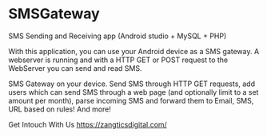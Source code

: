 # SMSGateway
SMS Sending and Receiving app (Android studio + MySQL + PHP)


With this application, you can use your Android device as a SMS gateway. A webserver is running and with a HTTP GET or POST request to the WebServer you can send and read SMS.

SMS Gateway on your device. Send SMS through HTTP GET requests, add users which can send SMS through a web page (and optionally limit to a set amount per month), parse incoming SMS and forward them to Email, SMS, URL based on rules! And more!

Get Intouch With Us
https://zangticsdigital.com/
